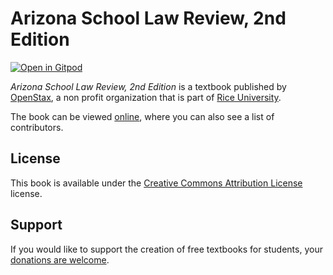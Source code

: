 # Arizona School Law Review, 2nd Edition

[![Open in Gitpod](https://gitpod.io/button/open-in-gitpod.svg)](https://gitpod.io/from-referrer/)

_Arizona School Law Review, 2nd Edition_ is a textbook published by [OpenStax](https://openstax.org/), a non profit organization that is part of [Rice University](https://www.rice.edu/).

The book can be viewed [online](https://github.com/cnx-user-books/cnxbook-arizona-school-law-review-2nd-edition/releases/latest), where you can also see a list of contributors.

## License
This book is available under the [Creative Commons Attribution License](./LICENSE) license.

## Support
If you would like to support the creation of free textbooks for students, your [donations are welcome](https://riceconnect.rice.edu/donation/support-openstax-banner).
